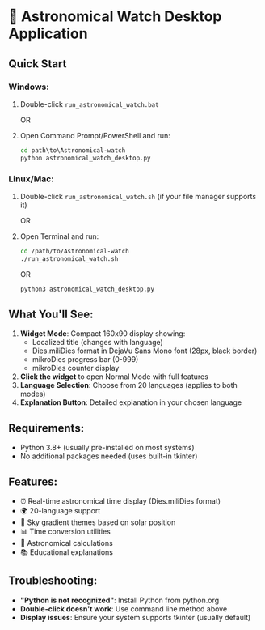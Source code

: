 # 🌌 Astronomical Watch Desktop Application

## Quick Start

### Windows:
1. Double-click `run_astronomical_watch.bat`
   
   OR
   
2. Open Command Prompt/PowerShell and run:
   ```cmd
   cd path\to\Astronomical-watch
   python astronomical_watch_desktop.py
   ```

### Linux/Mac:
1. Double-click `run_astronomical_watch.sh` (if your file manager supports it)
   
   OR
   
2. Open Terminal and run:
   ```bash
   cd /path/to/Astronomical-watch
   ./run_astronomical_watch.sh
   ```
   
   OR
   
   ```bash
   python3 astronomical_watch_desktop.py
   ```

## What You'll See:
1. **Widget Mode**: Compact 160x90 display showing:
   - Localized title (changes with language)
   - Dies.miliDies format in DejaVu Sans Mono font (28px, black border)
   - mikroDies progress bar (0-999)
   - mikroDies counter display
2. **Click the widget** to open Normal Mode with full features
3. **Language Selection**: Choose from 20 languages (applies to both modes)
4. **Explanation Button**: Detailed explanation in your chosen language

## Requirements:
- Python 3.8+ (usually pre-installed on most systems)
- No additional packages needed (uses built-in tkinter)

## Features:
- ⏰ Real-time astronomical time display (Dies.miliDies format)
- 🌍 20-language support
- 🎨 Sky gradient themes based on solar position
- 📊 Time conversion utilities
- 🔬 Astronomical calculations
- 📚 Educational explanations

## Troubleshooting:
- **"Python is not recognized"**: Install Python from python.org
- **Double-click doesn't work**: Use command line method above
- **Display issues**: Ensure your system supports tkinter (usually default)